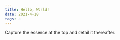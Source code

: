 ```yaml
---
title: Hello, World!
date: 2021-4-18
tags: ~
---
```

Capture the essence at the top and detail it thereafter.